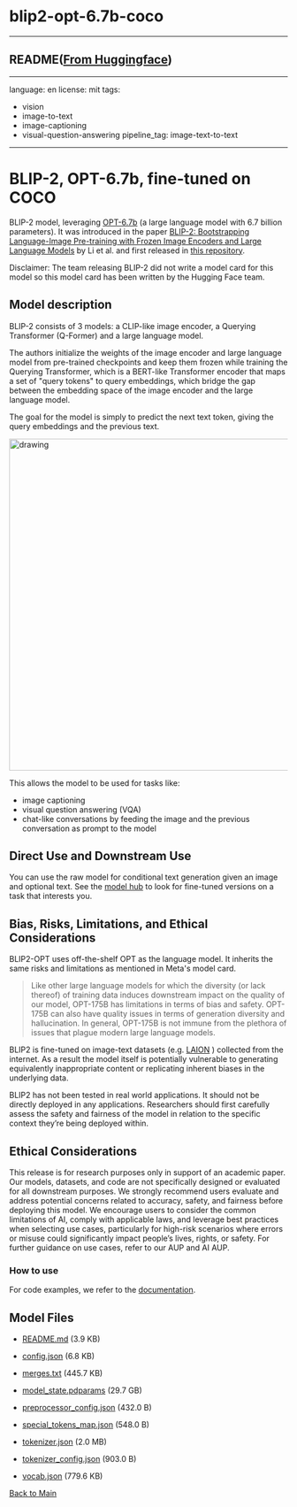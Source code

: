 
# blip2-opt-6.7b-coco
---


## README([From Huggingface](https://huggingface.co/Salesforce/blip2-opt-6.7b-coco))

---
language: en
license: mit
tags:
- vision
- image-to-text
- image-captioning
- visual-question-answering
pipeline_tag: image-text-to-text
---

# BLIP-2, OPT-6.7b, fine-tuned on COCO

BLIP-2 model, leveraging [OPT-6.7b](https://huggingface.co/facebook/opt-6.7b) (a large language model with 6.7 billion parameters).
It was introduced in the paper [BLIP-2: Bootstrapping Language-Image Pre-training with Frozen Image Encoders and Large Language Models](https://arxiv.org/abs/2301.12597) by Li et al. and first released in [this repository](https://github.com/salesforce/LAVIS/tree/main/projects/blip2).

Disclaimer: The team releasing BLIP-2 did not write a model card for this model so this model card has been written by the Hugging Face team.

## Model description

BLIP-2 consists of 3 models: a CLIP-like image encoder, a Querying Transformer (Q-Former) and a large language model.

The authors initialize the weights of the image encoder and large language model from pre-trained checkpoints and keep them frozen
while training the Querying Transformer, which is a BERT-like Transformer encoder that maps a set of "query tokens" to query embeddings,
which bridge the gap between the embedding space of the image encoder and the large language model.

The goal for the model is simply to predict the next text token, giving the query embeddings and the previous text.

<img src="https://huggingface.co/datasets/huggingface/documentation-images/resolve/main/transformers/model_doc/blip2_architecture.jpg"
alt="drawing" width="600"/> 

This allows the model to be used for tasks like:

- image captioning
- visual question answering (VQA)
- chat-like conversations by feeding the image and the previous conversation as prompt to the model

## Direct Use and Downstream Use

You can use the raw model for conditional text generation given an image and optional text. See the [model hub](https://huggingface.co/models?search=Salesforce/blip) to look for
fine-tuned versions on a task that interests you.

## Bias, Risks, Limitations, and Ethical Considerations

BLIP2-OPT uses off-the-shelf OPT as the language model. It inherits the same risks and limitations as mentioned in Meta's model card.

> Like other large language models for which the diversity (or lack thereof) of training
> data induces downstream impact on the quality of our model, OPT-175B has limitations in terms
> of bias and safety. OPT-175B can also have quality issues in terms of generation diversity and
> hallucination. In general, OPT-175B is not immune from the plethora of issues that plague modern
> large language models.
> 
BLIP2 is fine-tuned on image-text datasets (e.g. [LAION](https://laion.ai/blog/laion-400-open-dataset/) ) collected from the internet.  As a result the model itself is potentially vulnerable to generating equivalently inappropriate content or replicating inherent biases in the underlying data.

BLIP2 has not been tested in real world applications. It should not be directly deployed in any applications. Researchers should first carefully assess the safety and fairness of the model in relation to the specific context they’re being deployed within.

## Ethical Considerations
This release is for research purposes only in support of an academic paper. Our models, datasets, and code are not specifically designed or evaluated for all downstream purposes. We strongly recommend users evaluate and address potential concerns related to accuracy, safety, and fairness before deploying this model. We encourage users to consider the common limitations of AI, comply with applicable laws, and leverage best practices when selecting use cases, particularly for high-risk scenarios where errors or misuse could significantly impact people’s lives, rights, or safety. For further guidance on use cases, refer to our AUP and AI AUP.

### How to use

For code examples, we refer to the [documentation](https://huggingface.co/docs/transformers/main/en/model_doc/blip-2#transformers.Blip2ForConditionalGeneration.forward.example).



## Model Files

- [README.md](https://paddlenlp.bj.bcebos.com/models/community/Salesforce/blip2-opt-6.7b-coco/README.md) (3.9 KB)

- [config.json](https://paddlenlp.bj.bcebos.com/models/community/Salesforce/blip2-opt-6.7b-coco/config.json) (6.8 KB)

- [merges.txt](https://paddlenlp.bj.bcebos.com/models/community/Salesforce/blip2-opt-6.7b-coco/merges.txt) (445.7 KB)

- [model_state.pdparams](https://paddlenlp.bj.bcebos.com/models/community/Salesforce/blip2-opt-6.7b-coco/model_state.pdparams) (29.7 GB)

- [preprocessor_config.json](https://paddlenlp.bj.bcebos.com/models/community/Salesforce/blip2-opt-6.7b-coco/preprocessor_config.json) (432.0 B)

- [special_tokens_map.json](https://paddlenlp.bj.bcebos.com/models/community/Salesforce/blip2-opt-6.7b-coco/special_tokens_map.json) (548.0 B)

- [tokenizer.json](https://paddlenlp.bj.bcebos.com/models/community/Salesforce/blip2-opt-6.7b-coco/tokenizer.json) (2.0 MB)

- [tokenizer_config.json](https://paddlenlp.bj.bcebos.com/models/community/Salesforce/blip2-opt-6.7b-coco/tokenizer_config.json) (903.0 B)

- [vocab.json](https://paddlenlp.bj.bcebos.com/models/community/Salesforce/blip2-opt-6.7b-coco/vocab.json) (779.6 KB)


[Back to Main](../../)